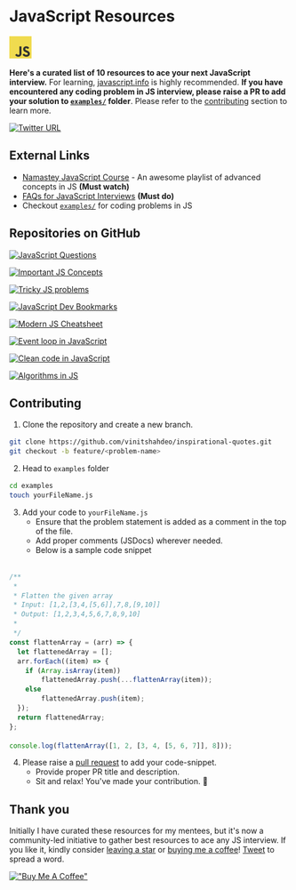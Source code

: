 # JavaScript Resources

<a href="https://vinitshahdeo.github.io/JavaScript-Resources/"><code><img height="40" src="https://raw.githubusercontent.com/github/explore/80688e429a7d4ef2fca1e82350fe8e3517d3494d/topics/javascript/javascript.png"></code></a>

**Here's a curated list of 10 resources to ace your next JavaScript interview.** For learning, [javascript.info](https://javascript.info/) is highly recommended. **If you have encountered any coding problem in JS interview, please raise a PR to add your solution to [`examples/`](./examples) folder**. Please refer to the [contributing](#contributing) section to learn more.

[![Twitter URL](https://img.shields.io/twitter/url?label=Share%20on%20Twitter&style=social&url=https%3A%2F%2Ftwitter.com%2Fintent%2Ftweet%3Furl%3Dhttps%253A%252F%252Fgithub.com%252Fvinitshahdeo%252FJavaScript-Resources%252F%26text%3DCurated%2520list%2520of%2520resources%2520by%2520%40Vinit_Shahdeo%2520to%2520ace%2520your%2520next%2520JavaScript%2520interview.%26hashtags%3Djavascript%252C%2520interviews%252C%2520resoucres)](https://twitter.com/intent/tweet?url=https%3A%2F%2Fgithub.com%2Fvinitshahdeo%2FJavaScript-Resources%2F&text=Curated%20list%20of%20resources%20by%20@Vinit_Shahdeo%20to%20ace%20your%20next%20JavaScript%20interview.&hashtags=javascript%2Cinterviews%2Cresources)

## External Links

- [Namastey JavaScript Course](https://www.youtube.com/watch?v=pN6jk0uUrD8) - An awesome playlist of advanced concepts in JS **(Must watch)**
- [FAQs for JavaScript Interviews](https://www.interviewbit.com/javascript-interview-questions/) **(Must do)**
- Checkout [`examples/`](./examples) for coding problems in JS

## Repositories on GitHub

[![JavaScript Questions](https://github-readme-stats.vercel.app/api/pin/?username=lydiahallie&repo=javascript-questions)](https://github.com/lydiahallie/javascript-questions) 

[![Important JS Concepts](https://github-readme-stats.vercel.app/api/pin/?username=leonardomso&repo=33-js-concepts)](https://github.com/leonardomso/33-js-concepts)

[![Tricky JS problems](https://github-readme-stats.vercel.app/api/pin/?username=denysdovhan&repo=wtfjs)](https://github.com/denysdovhan/wtfjs)

[![JavaScript Dev Bookmarks](https://github-readme-stats.vercel.app/api/pin/?username=didicodes&repo=javascript-dev-bookmarks)](https://github.com/didicodes/javascript-dev-bookmarks)

[![Modern JS Cheatsheet](https://github-readme-stats.vercel.app/api/pin/?username=mbeaudru&repo=modern-js-cheatsheet)](https://github.com/mbeaudru/modern-js-cheatsheet)

[![Event loop in JavaScript](https://github-readme-stats.vercel.app/api/pin/?username=vinitshahdeo&repo=Event-Loop-In-JavaScript)](https://github.com/vinitshahdeo/Event-Loop-In-JavaScript)

[![Clean code in JavaScript](https://github-readme-stats.vercel.app/api/pin/?username=ryanmcdermott&repo=clean-code-javascript)](https://github.com/ryanmcdermott/clean-code-javascript)

[![Algorithms in JS](https://github-readme-stats.vercel.app/api/pin/?username=trekhleb&repo=javascript-algorithms)](https://github.com/trekhleb/javascript-algorithms)

## Contributing

1. Clone the repository and create a new branch.

```bash
git clone https://github.com/vinitshahdeo/inspirational-quotes.git
git checkout -b feature/<problem-name>
```

2. Head to `examples` folder

```bash
cd examples
touch yourFileName.js
```

3. Add your code to `yourFileName.js`
   - Ensure that the problem statement is added as a comment in the top of the file.
   - Add proper comments (JSDocs) wherever needed.
   - Below is a sample code snippet

```js

/**
 *
 * Flatten the given array
 * Input: [1,2,[3,4,[5,6]],7,8,[9,10]]
 * Output: [1,2,3,4,5,6,7,8,9,10]
 *
 */
const flattenArray = (arr) => {
  let flattenedArray = [];
  arr.forEach((item) => {
    if (Array.isArray(item))
        flattenedArray.push(...flattenArray(item));
    else 
        flattenedArray.push(item);
  });
  return flattenedArray;
};

console.log(flattenArray([1, 2, [3, 4, [5, 6, 7]], 8]));

```

4. Please raise a [pull request](https://github.com/vinitshahdeo/JavaScript-Resources/pulls) to add your code-snippet.
   - Provide proper PR title and description.
   - Sit and relax! You've made your contribution. 🎉

## Thank you

Initially I have curated these resources for my mentees, but it's now a community-led initiative to gather best resources to ace any JS interview. If you like it, kindly consider [leaving a star](https://github.com/vinitshahdeo/JavaScript-Resources/stargazers) or [buying me a coffee](https://www.buymeacoffee.com/vinitshahdeo)! [Tweet](https://twitter.com/intent/tweet?url=https%3A%2F%2Fgithub.com%2Fvinitshahdeo%2FJavaScript-Resources%2F&text=Curated%20list%20of%20resources%20by%20@Vinit_Shahdeo%20to%20ace%20your%20next%20JavaScript%20interview.&hashtags=javascript%2Cinterviews%2Cresources) to spread a word.

[!["Buy Me A Coffee"](https://www.buymeacoffee.com/assets/img/custom_images/orange_img.png)](https://www.buymeacoffee.com/vinitshahdeo)
